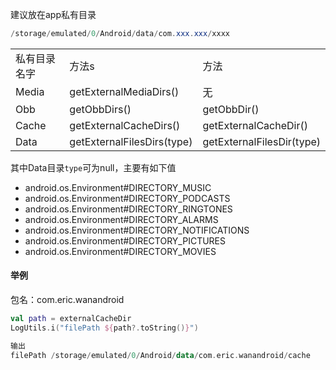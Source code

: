 建议放在app私有目录
```java
/storage/emulated/0/Android/data/com.xxx.xxx/xxxx
```
||||
|--|--|--|
|私有目录名字|方法s|方法|
|Media|getExternalMediaDirs()|无|
|Obb|getObbDirs()|getObbDir()|
|Cache|getExternalCacheDirs()|getExternalCacheDir()|
|Data|getExternalFilesDirs(type)|getExternalFilesDir(type)|

其中Data目录`type`可为null，主要有如下值
- android.os.Environment#DIRECTORY_MUSIC
- android.os.Environment#DIRECTORY_PODCASTS
- android.os.Environment#DIRECTORY_RINGTONES
- android.os.Environment#DIRECTORY_ALARMS
- android.os.Environment#DIRECTORY_NOTIFICATIONS
- android.os.Environment#DIRECTORY_PICTURES
- android.os.Environment#DIRECTORY_MOVIES

#### 举例
包名：com.eric.wanandroid
```kotlin
val path = externalCacheDir
LogUtils.i("filePath ${path?.toString()}")

输出
filePath /storage/emulated/0/Android/data/com.eric.wanandroid/cache
```

